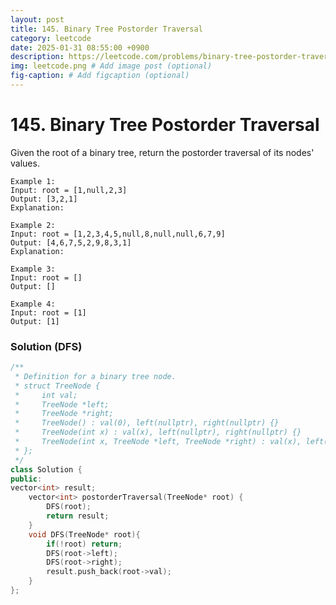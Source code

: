```yaml
---
layout: post
title: 145. Binary Tree Postorder Traversal
category: leetcode
date: 2025-01-31 08:55:00 +0900
description: https://leetcode.com/problems/binary-tree-postorder-traversal/description/
img: leetcode.png # Add image post (optional)
fig-caption: # Add figcaption (optional)
---
```



# 145. Binary Tree Postorder Traversal

Given the root of a binary tree, return the postorder traversal of its nodes' values.

```
Example 1:
Input: root = [1,null,2,3]
Output: [3,2,1]
Explanation:
```

```
Example 2:
Input: root = [1,2,3,4,5,null,8,null,null,6,7,9]
Output: [4,6,7,5,2,9,8,3,1]
Explanation:
```

```
Example 3:
Input: root = []
Output: []
```

```
Example 4:
Input: root = [1]
Output: [1]
```

### Solution (DFS)
```cpp
/**
 * Definition for a binary tree node.
 * struct TreeNode {
 *     int val;
 *     TreeNode *left;
 *     TreeNode *right;
 *     TreeNode() : val(0), left(nullptr), right(nullptr) {}
 *     TreeNode(int x) : val(x), left(nullptr), right(nullptr) {}
 *     TreeNode(int x, TreeNode *left, TreeNode *right) : val(x), left(left), right(right) {}
 * };
 */
class Solution {
public:
vector<int> result;
    vector<int> postorderTraversal(TreeNode* root) {
        DFS(root);
        return result;
    }
    void DFS(TreeNode* root){
        if(!root) return;
        DFS(root->left);
        DFS(root->right);
        result.push_back(root->val);
    }
};
```

